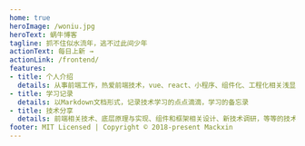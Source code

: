 ```yaml
---
home: true
heroImage: /woniu.jpg
heroText: 蜗牛博客
tagline: 抓不住似水流年，逃不过此间少年
actionText: 每日上新 →
actionLink: /frontend/
features:
- title: 个人介绍
  details: 从事前端工作，热爱前端技术，vue、react、小程序、组件化、工程化相关浅显涉猎。
- title: 学习记录
  details: 以Markdown文档形式，记录技术学习的点点滴滴，学习的备忘录
- title: 技术分享
  details: 前端相关技术、底层原理与实现、组件和框架相关设计、新技术调研，等等的技术分享。能力有限，欢迎指正
footer: MIT Licensed | Copyright © 2018-present Mackxin
---
```


<!-- <template>
  <div id="vueParticlesWrap">
    <vue-particles
      color="#dedede"
      :particleOpacity="0.7"
      :particlesNumber="80"
      shapeType="circle"
      :particleSize="4"
      linesColor="#dedede"
      :linesWidth="1"
      :lineLinked="true"
      :lineOpacity="0.4"
      :linesDistance="150"
      :moveSpeed="3"
      :hoverEffect="true"
      hoverMode="grab"
      :clickEffect="true"
      clickMode="push"
    >
    </vue-particles>
  </div>
</template> -->


